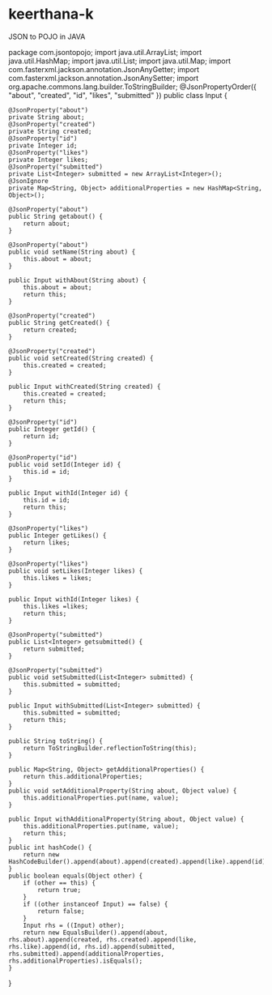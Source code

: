 # keerthana-k
JSON to POJO in JAVA 


package com.jsontopojo;
import java.util.ArrayList;
import java.util.HashMap;
import java.util.List;
import java.util.Map;
import com.fasterxml.jackson.annotation.JsonAnyGetter;
import com.fasterxml.jackson.annotation.JsonAnySetter;
import org.apache.commons.lang.builder.ToStringBuilder;
@JsonPropertyOrder({
    "about",
    "created",
    "id",
    "likes",
    "submitted"
})
public class Input {

    @JsonProperty("about")
    private String about;
    @JsonProperty("created")
    private String created;
    @JsonProperty("id")
    private Integer id;
    @JsonProperty("likes")
    private Integer likes;
    @JsonProperty("submitted")
    private List<Integer> submitted = new ArrayList<Integer>();
    @JsonIgnore
    private Map<String, Object> additionalProperties = new HashMap<String, Object>();

    @JsonProperty("about")
    public String getabout() {
        return about;
    }

    @JsonProperty("about")
    public void setName(String about) {
        this.about = about;
    }

    public Input withAbout(String about) {
        this.about = about;
        return this;
    }

    @JsonProperty("created")
    public String getCreated() {
        return created;
    }

    @JsonProperty("created")
    public void setCreated(String created) {
        this.created = created;
    }

    public Input withCreated(String created) {
        this.created = created;
        return this;
    }

    @JsonProperty("id")
    public Integer getId() {
        return id;
    }

    @JsonProperty("id")
    public void setId(Integer id) {
        this.id = id;
    }

    public Input withId(Integer id) {
        this.id = id;
        return this;
    }

    @JsonProperty("likes")
    public Integer getLikes() {
        return likes;
    }

    @JsonProperty("likes")
    public void setLikes(Integer likes) {
        this.likes = likes;
    }

    public Input withId(Integer likes) {
        this.likes =likes;
        return this;
    }

    @JsonProperty("submitted")
    public List<Integer> getsubmitted() {
        return submitted;
    }

    @JsonProperty("submitted")
    public void setSubmitted(List<Integer> submitted) {
        this.submitted = submitted;
    }

    public Input withSubmitted(List<Integer> submitted) {
        this.submitted = submitted;
        return this;
    }

    public String toString() {
        return ToStringBuilder.reflectionToString(this);
    }

    public Map<String, Object> getAdditionalProperties() {
        return this.additionalProperties;
    }
    public void setAdditionalProperty(String about, Object value) {
        this.additionalProperties.put(name, value);
    }

    public Input withAdditionalProperty(String about, Object value) {
        this.additionalProperties.put(name, value);
        return this;
    }
    public int hashCode() {
        return new HashCodeBuilder().append(about).append(created).append(like).append(id).append(submitted).append(additionalProperties).toHashCode();
    }
    public boolean equals(Object other) {
        if (other == this) {
            return true;
        }
        if ((other instanceof Input) == false) {
            return false;
        }
        Input rhs = ((Input) other);
        return new EqualsBuilder().append(about, rhs.about).append(created, rhs.created).append(like, rhs.like).append(id, rhs.id).append(submitted, rhs.submitted).append(additionalProperties, rhs.additionalProperties).isEquals();
    }

}
